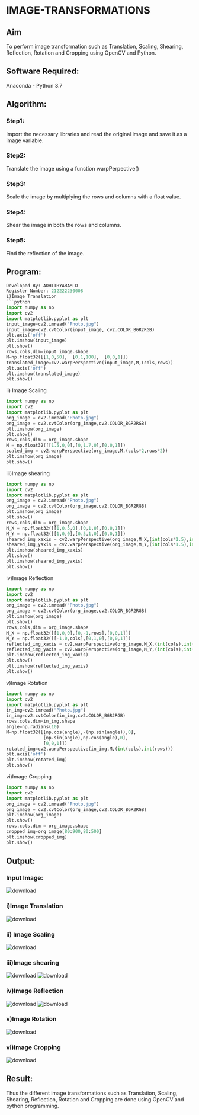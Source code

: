 # IMAGE-TRANSFORMATIONS
## Aim
To perform image transformation such as Translation, Scaling, Shearing, Reflection, Rotation and Cropping using OpenCV and Python.

## Software Required:
Anaconda - Python 3.7

## Algorithm:
### Step1: 
Import the necessary libraries and read the original image and save it as a image variable.
<br>

### Step2:
Translate the image using a function warpPerpective()
<br>

### Step3:
Scale the image by multiplying the rows and columns with a float value.
<br>

### Step4:
Shear the image in both the rows and columns.
<br>

### Step5:
Find the reflection of the image.
<br>

## Program:
```python
Developed By: ADHITHYARAM D
Register Number: 212222230008
i)Image Translation
```python
import numpy as np
import cv2
import matplotlib.pyplot as plt
input_image=cv2.imread("Photo.jpg")
input_image=cv2.cvtColor(input_image, cv2.COLOR_BGR2RGB)
plt.axis('off')
plt.imshow(input_image)
plt.show()
rows,cols,dim=input_image.shape
M=np.float32([[1,0,50],  [0,1,100],  [0,0,1]])
translated_image=cv2.warpPerspective(input_image,M,(cols,rows))
plt.axis('off')
plt.imshow(translated_image)
plt.show()
```

ii) Image Scaling
```python
import numpy as np
import cv2
import matplotlib.pyplot as plt
org_image = cv2.imread("Photo.jpg")
org_image = cv2.cvtColor(org_image,cv2.COLOR_BGR2RGB)
plt.imshow(org_image)
plt.show()
rows,cols,dim = org_image.shape
M = np.float32([[1.5,0,0],[0,1.7,0],[0,0,1]])
scaled_img = cv2.warpPerspective(org_image,M,(cols*2,rows*2))
plt.imshow(org_image)
plt.show()
```
iii)Image shearing
```python
import numpy as np
import cv2
import matplotlib.pyplot as plt
org_image = cv2.imread("Photo.jpg")
org_image = cv2.cvtColor(org_image,cv2.COLOR_BGR2RGB)
plt.imshow(org_image)
plt.show()
rows,cols,dim = org_image.shape
M_X = np.float32([[1,0.5,0],[0,1,0],[0,0,1]])
M_Y = np.float32([[1,0,0],[0.5,1,0],[0,0,1]])
sheared_img_xaxis = cv2.warpPerspective(org_image,M_X,(int(cols*1.5),int(rows*1.5)))
sheared_img_yaxis = cv2.warpPerspective(org_image,M_Y,(int(cols*1.5),int(rows*1.5)))
plt.imshow(sheared_img_xaxis)
plt.show()
plt.imshow(sheared_img_yaxis)
plt.show()
```
iv)Image Reflection
```python
import numpy as np
import cv2
import matplotlib.pyplot as plt
org_image = cv2.imread("Photo.jpg")
org_image = cv2.cvtColor(org_image,cv2.COLOR_BGR2RGB)
plt.imshow(org_image)
plt.show()
rows,cols,dim = org_image.shape
M_X = np.float32([[1,0,0],[0,-1,rows],[0,0,1]])
M_Y = np.float32([[-1,0,cols],[0,1,0],[0,0,1]])
reflected_img_xaxis = cv2.warpPerspective(org_image,M_X,(int(cols),int(rows)))
reflected_img_yaxis = cv2.warpPerspective(org_image,M_Y,(int(cols),int(rows)))
plt.imshow(reflected_img_xaxis)
plt.show()
plt.imshow(reflected_img_yaxis)
plt.show()
```
v)Image Rotation
```python
import numpy as np
import cv2
import matplotlib.pyplot as plt
in_img=cv2.imread("Photo.jpg")
in_img=cv2.cvtColor(in_img,cv2.COLOR_BGR2RGB)
rows,cols,dim=in_img.shape
angle=np.radians(10)
M=np.float32([[np.cos(angle),-(np.sin(angle)),0],
              [np.sin(angle),np.cos(angle),0],
              [0,0,1]])
rotated_img=cv2.warpPerspective(in_img,M,(int(cols),int(rows)))
plt.axis('off')
plt.imshow(rotated_img)
plt.show()
```
vi)Image Cropping
```python
import numpy as np
import cv2
import matplotlib.pyplot as plt
org_image = cv2.imread("Photo.jpg")
org_image = cv2.cvtColor(org_image,cv2.COLOR_BGR2RGB)
plt.imshow(org_image)
plt.show()
rows,cols,dim = org_image.shape
cropped_img=org_image[80:900,80:500]
plt.imshow(cropped_img)
plt.show()
```
## Output:
### Input Image:
![download](https://github.com/Adhithyaram29D/IMAGE-TRANSFORMATIONS/assets/119393540/35b17489-2eff-4b37-aa6a-5fc10123b25d)
<br>
### i)Image Translation
![download](https://github.com/Adhithyaram29D/IMAGE-TRANSFORMATIONS/assets/119393540/4f65c597-fc9b-4e73-bef8-1ab40a0f0f53)
<br>

### ii) Image Scaling
![download](https://github.com/Adhithyaram29D/IMAGE-TRANSFORMATIONS/assets/119393540/b8e4bb0f-4f3b-4ce1-b3b5-a96b5faebe3a)
<br>
### iii)Image shearing
![download](https://github.com/Adhithyaram29D/IMAGE-TRANSFORMATIONS/assets/119393540/ec803ebc-5516-4686-9876-6b479c115dce)
![download](https://github.com/Adhithyaram29D/IMAGE-TRANSFORMATIONS/assets/119393540/bffdfd9f-50f0-4144-aa23-5a23f537e61d)
<br>
### iv)Image Reflection
![download](https://github.com/Adhithyaram29D/IMAGE-TRANSFORMATIONS/assets/119393540/e83d6aad-a9aa-4662-8f1b-d739fad70d9c)
![download](https://github.com/Adhithyaram29D/IMAGE-TRANSFORMATIONS/assets/119393540/1643fbd0-4d70-48cb-a80a-0e6971c56d75)
<br>



### v)Image Rotation
![download](https://github.com/Adhithyaram29D/IMAGE-TRANSFORMATIONS/assets/119393540/b936d4ed-b843-4fef-95f3-022960a4e44c)
<br>
### vi)Image Cropping
![download](https://github.com/Adhithyaram29D/IMAGE-TRANSFORMATIONS/assets/119393540/fea6a802-8796-43ca-a214-40e3c44e6a93)<br>
## Result: 

Thus the different image transformations such as Translation, Scaling, Shearing, Reflection, Rotation and Cropping are done using OpenCV and python programming.
